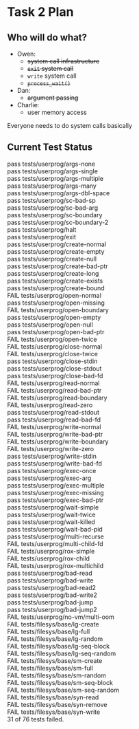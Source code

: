 Task 2 Plan
===========

Who will do what?
-----------------
* Owen:
    * ~~system call infrastructure~~
    * ~~`exit` system call~~
    * `write` system call
    * ~~`process_wait()`~~
* Dan:
    * ~~argument passing~~
* Charlie:
    * user memory access

Everyone needs to do system calls basically

Current Test Status
-------------------
pass tests/userprog/args-none  
pass tests/userprog/args-single  
pass tests/userprog/args-multiple  
pass tests/userprog/args-many  
pass tests/userprog/args-dbl-space  
pass tests/userprog/sc-bad-sp  
pass tests/userprog/sc-bad-arg  
pass tests/userprog/sc-boundary  
pass tests/userprog/sc-boundary-2  
pass tests/userprog/halt  
pass tests/userprog/exit  
pass tests/userprog/create-normal  
pass tests/userprog/create-empty  
pass tests/userprog/create-null  
pass tests/userprog/create-bad-ptr  
pass tests/userprog/create-long  
pass tests/userprog/create-exists  
pass tests/userprog/create-bound  
FAIL tests/userprog/open-normal  
pass tests/userprog/open-missing  
FAIL tests/userprog/open-boundary  
pass tests/userprog/open-empty  
pass tests/userprog/open-null  
pass tests/userprog/open-bad-ptr  
FAIL tests/userprog/open-twice  
FAIL tests/userprog/close-normal  
FAIL tests/userprog/close-twice  
pass tests/userprog/close-stdin  
pass tests/userprog/close-stdout  
pass tests/userprog/close-bad-fd  
FAIL tests/userprog/read-normal  
FAIL tests/userprog/read-bad-ptr  
FAIL tests/userprog/read-boundary  
FAIL tests/userprog/read-zero  
pass tests/userprog/read-stdout  
pass tests/userprog/read-bad-fd  
FAIL tests/userprog/write-normal  
FAIL tests/userprog/write-bad-ptr  
FAIL tests/userprog/write-boundary  
FAIL tests/userprog/write-zero  
pass tests/userprog/write-stdin  
pass tests/userprog/write-bad-fd  
pass tests/userprog/exec-once  
pass tests/userprog/exec-arg  
pass tests/userprog/exec-multiple  
pass tests/userprog/exec-missing  
pass tests/userprog/exec-bad-ptr  
pass tests/userprog/wait-simple  
pass tests/userprog/wait-twice  
pass tests/userprog/wait-killed  
pass tests/userprog/wait-bad-pid  
pass tests/userprog/multi-recurse  
FAIL tests/userprog/multi-child-fd  
FAIL tests/userprog/rox-simple  
FAIL tests/userprog/rox-child  
FAIL tests/userprog/rox-multichild  
pass tests/userprog/bad-read  
pass tests/userprog/bad-write  
pass tests/userprog/bad-read2  
pass tests/userprog/bad-write2  
pass tests/userprog/bad-jump  
pass tests/userprog/bad-jump2  
FAIL tests/userprog/no-vm/multi-oom  
FAIL tests/filesys/base/lg-create  
FAIL tests/filesys/base/lg-full  
FAIL tests/filesys/base/lg-random  
FAIL tests/filesys/base/lg-seq-block  
FAIL tests/filesys/base/lg-seq-random  
FAIL tests/filesys/base/sm-create  
FAIL tests/filesys/base/sm-full  
FAIL tests/filesys/base/sm-random  
FAIL tests/filesys/base/sm-seq-block  
FAIL tests/filesys/base/sm-seq-random  
FAIL tests/filesys/base/syn-read  
FAIL tests/filesys/base/syn-remove  
FAIL tests/filesys/base/syn-write  
31 of 76 tests failed.
